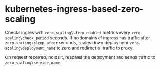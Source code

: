 # kubernetes-ingress-based-zero-scaling

Checks ingres with `zero-scaling\sleep_enabled` metrics every `zero-scaling\check_period` seconds. If no domains of ingress has traffic after `zero-scaling\sleep_after` seconds, scales down deployment `zero-scaling\deployment_name` to zero and redirect all traffic to proxy. 

On request received, holds it, rescales the deployment and sends traffic to `zero-scaling\service_name`.
